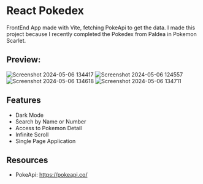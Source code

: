 # React Pokedex

FrontEnd App made with Vite, fetching PokeApi to get the data. I made this project because I recently completed the Pokedex from Paldea in Pokemon Scarlet.

## Preview:

![Screenshot 2024-05-06 134417](https://github.com/destrada-2018259/pokedex-react/assets/106627911/a5fc8cb4-f27f-49cd-91b7-000b69773e2e)
![Screenshot 2024-05-06 124557](https://github.com/destrada-2018259/pokedex-react/assets/106627911/f9a1d748-9aa8-454f-a513-1bf0f57c8104)
![Screenshot 2024-05-06 134618](https://github.com/destrada-2018259/pokedex-react/assets/106627911/7e1d4832-1781-4215-b7d4-5b42e782d5a3)
![Screenshot 2024-05-06 134711](https://github.com/destrada-2018259/pokedex-react/assets/106627911/6aec634d-ae72-4c6f-8f18-aa2d63de4bad)


## Features
* Dark Mode
* Search by Name or Number
* Access to Pokemon Detail
* Infinite Scroll
* Single Page Application

## Resources
* PokeApi: https://pokeapi.co/

